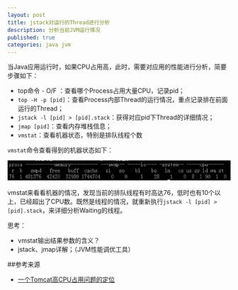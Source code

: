 ```yaml
---
layout: post
title: jstack对运行的Thread进行分析
description: 分析当前JVM运行情况
published: true
categories: java jvm
---
```



当Java应用运行时，如果CPU占用高，此时，需要对应用的性能进行分析，简要步骤如下：

* top命令 - O/F ：查看哪个Process占用大量CPU，记录pid；
* `top -H -p [pid]`：查看Process内部Thread的运行情况，重点记录排在前面运行的Thread；
* `jstack -l [pid] > [pid].stack`：获得对应pid下Thread的详细情况；
* `jmap [pid]`：查看内存堆栈信息；
* `vmstat`：查看机器状态，特别是排队线程个数

`vmstat`命令查看得到的机器状态如下：

![](/images/jstack-thread-analysis/vmstat.png)

vmstat来看看机器的情况，发现当前的排队线程有时高达76，低时也有10个以上，已经超出了CPU数。既然是线程的情况，就重新执行`jstack -l [pid] > [pid].stack`，来详细分析Waiting的线程。


思考：

* vmstat输出结果参数的含义？
* jstack、jmap详解；（JVM性能调优工具）














##参考来源

* [一个Tomcat高CPU占用问题的定位][一个Tomcat高CPU占用问题的定位]















[NingG]:    http://ningg.github.com  "NingG"

[一个Tomcat高CPU占用问题的定位]:		http://www.jmatrix.org/java/771.html









